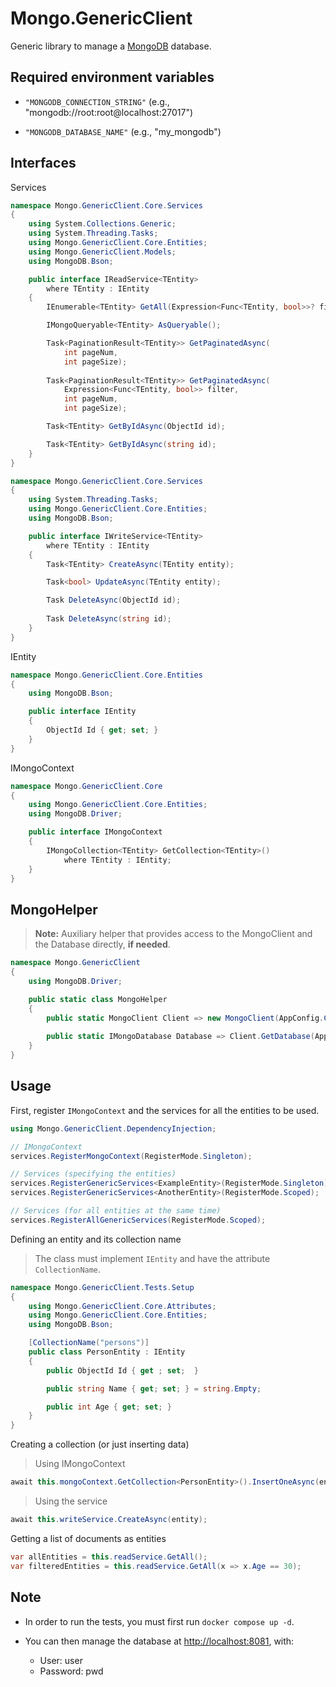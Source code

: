 # Mongo.GenericClient

Generic library to manage a [MongoDB](https://www.mongodb.com) database.

## Required environment variables

- `"MONGODB_CONNECTION_STRING"` (e.g., "mongodb://root:root@localhost:27017")

- `"MONGODB_DATABASE_NAME"` (e.g., "my_mongodb")

## Interfaces

Services

```csharp
namespace Mongo.GenericClient.Core.Services
{
    using System.Collections.Generic;
    using System.Threading.Tasks;
    using Mongo.GenericClient.Core.Entities;
    using Mongo.GenericClient.Models;
    using MongoDB.Bson;

    public interface IReadService<TEntity>
        where TEntity : IEntity
    {
        IEnumerable<TEntity> GetAll(Expression<Func<TEntity, bool>>? filter = null);

        IMongoQueryable<TEntity> AsQueryable();

        Task<PaginationResult<TEntity>> GetPaginatedAsync(
            int pageNum,
            int pageSize);
        
        Task<PaginationResult<TEntity>> GetPaginatedAsync(
            Expression<Func<TEntity, bool>> filter,
            int pageNum,
            int pageSize);

        Task<TEntity> GetByIdAsync(ObjectId id);

        Task<TEntity> GetByIdAsync(string id);
    }
}
```

```csharp
namespace Mongo.GenericClient.Core.Services
{
    using System.Threading.Tasks;
    using Mongo.GenericClient.Core.Entities;
    using MongoDB.Bson;

    public interface IWriteService<TEntity>
        where TEntity : IEntity
    {
        Task<TEntity> CreateAsync(TEntity entity);

        Task<bool> UpdateAsync(TEntity entity);

        Task DeleteAsync(ObjectId id);
        
        Task DeleteAsync(string id);
    }
}
```

IEntity

```csharp
namespace Mongo.GenericClient.Core.Entities
{
    using MongoDB.Bson;

    public interface IEntity
    {
        ObjectId Id { get; set; }
    }
}
```

IMongoContext

```csharp
namespace Mongo.GenericClient.Core
{
    using Mongo.GenericClient.Core.Entities;
    using MongoDB.Driver;

    public interface IMongoContext
    {
        IMongoCollection<TEntity> GetCollection<TEntity>()
            where TEntity : IEntity;
    }
}
````

## MongoHelper

>**Note:** Auxiliary helper that provides access to the MongoClient and the Database directly, **if needed**.

```csharp
namespace Mongo.GenericClient
{
    using MongoDB.Driver;

    public static class MongoHelper
    {
        public static MongoClient Client => new MongoClient(AppConfig.ConnectionString);
        
        public static IMongoDatabase Database => Client.GetDatabase(AppConfig.DatabaseName);
    }
}
```

## Usage

First, register `IMongoContext` and the services for all the entities to be used.

```csharp
using Mongo.GenericClient.DependencyInjection;

// IMongoContext
services.RegisterMongoContext(RegisterMode.Singleton);

// Services (specifying the entities)
services.RegisterGenericServices<ExampleEntity>(RegisterMode.Singleton);
services.RegisterGenericServices<AnotherEntity>(RegisterMode.Scoped);

// Services (for all entities at the same time)
services.RegisterAllGenericServices(RegisterMode.Scoped);

```

Defining an entity and its collection name

> The class must implement `IEntity` and have the attribute `CollectionName`.

```csharp
namespace Mongo.GenericClient.Tests.Setup
{
    using Mongo.GenericClient.Core.Attributes;
    using Mongo.GenericClient.Core.Entities;
    using MongoDB.Bson;

    [CollectionName("persons")]
    public class PersonEntity : IEntity
    {
        public ObjectId Id { get ; set;  }

        public string Name { get; set; } = string.Empty;

        public int Age { get; set; }
    }
}
```

Creating a collection (or just inserting data)

> Using IMongoContext

```csharp
await this.mongoContext.GetCollection<PersonEntity>().InsertOneAsync(entity);
```

> Using the service

```csharp
await this.writeService.CreateAsync(entity);
```

Getting a list of documents as entities

```csharp
var allEntities = this.readService.GetAll();
var filteredEntities = this.readService.GetAll(x => x.Age == 30);
````

## Note

- In order to run the tests, you must first run `docker compose up -d`.

- You can then manage the database at [http://localhost:8081](http://localhost:8081), with:
  - User: user
  - Password: pwd
